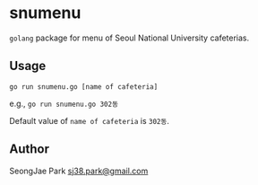 snumenu
=======

`golang` package for menu of Seoul National University cafeterias.


Usage
-----

`go run snumenu.go [name of cafeteria]`

e.g., `go run snumenu.go 302동`

Default value of `name of cafeteria` is `302동`.


Author
------

SeongJae Park <sj38.park@gmail.com>
